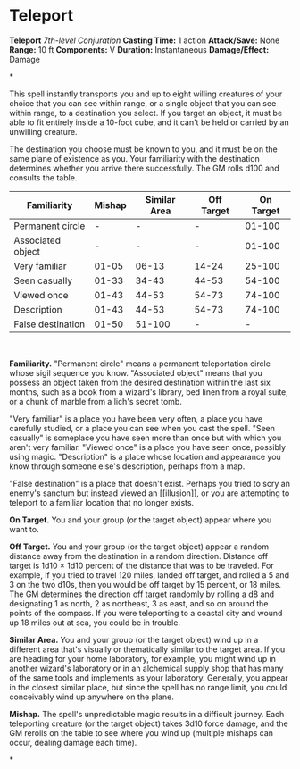 # Teleport

**Teleport**
_7th-level Conjuration_
**Casting Time:** 1 action
**Attack/Save:** None
**Range:** 10 ft
**Components:** V
**Duration:** Instantaneous
**Damage/Effect:** Damage

*<p>This spell instantly transports you and up to eight willing creatures of your choice that you can see within range, or a single object that you can see within range, to a destination you select. If you target an object, it must be able to fit entirely inside a 10-foot cube, and it can't be held or carried by an unwilling creature.

The destination you choose must be known to you, and it must be on the same plane of existence as you. Your familiarity with the destination determines whether you arrive there successfully. The GM rolls d100 and consults the table.</p>
<table>
<thead>
<tr>
<th>Familiarity</th>
<th>Mishap</th>
<th>Similar Area</th>
<th>Off Target</th>
<th>On Target</th>
</tr>
</thead>
<tbody>
<tr>
<td>Permanent circle</td>
<td>-</td>
<td>-</td>
<td>-</td>
<td>01-100</td>
</tr>
<tr>
<td>Associated object</td>
<td>-</td>
<td>-</td>
<td>-</td>
<td>01-100</td>
</tr>
<tr>
<td>Very familiar</td>
<td>01-05</td>
<td>06-13</td>
<td>14-24</td>
<td>25-100</td>
</tr>
<tr>
<td>Seen casually</td>
<td>01-33</td>
<td>34-43</td>
<td>44-53</td>
<td>54-100</td>
</tr>
<tr>
<td>Viewed once</td>
<td>01-43</td>
<td>44-53</td>
<td>54-73</td>
<td>74-100</td>
</tr>
<tr>
<td>Description</td>
<td>01-43</td>
<td>44-53</td>
<td>54-73</td>
<td>74-100</td>
</tr>
<tr>
<td>False destination</td>
<td>01-50</td>
<td>51-100</td>
<td>-</td>
<td>-</td>
</tr>
</tbody>
</table>
<p> 

**Familiarity.** "Permanent circle" means a permanent teleportation circle whose sigil sequence you know. "Associated object" means that you possess an object taken from the desired destination within the last six months, such as a book from a wizard's library, bed linen from a royal suite, or a chunk of marble from a lich's secret tomb.

"Very familiar" is a place you have been very often, a place you have carefully studied, or a place you can see when you cast the spell. "Seen casually" is someplace you have seen more than once but with which you aren't very familiar. "Viewed once" is a place you have seen once, possibly using magic. "Description" is a place whose location and appearance you know through someone else's description, perhaps from a map.

"False destination" is a place that doesn't exist. Perhaps you tried to scry an enemy's sanctum but instead viewed an [[illusion]], or you are attempting to teleport to a familiar location that no longer exists.

**On Target.** You and your group (or the target object) appear where you want to.

**Off Target.** You and your group (or the target object) appear a random distance away from the destination in a random direction. Distance off target is 1d10 × 1d10 percent of the distance that was to be traveled. For example, if you tried to travel 120 miles, landed off target, and rolled a 5 and 3 on the two d10s, then you would be off target by 15 percent, or 18 miles. The GM determines the direction off target randomly by rolling a d8 and designating 1 as north, 2 as northeast, 3 as east, and so on around the points of the compass. If you were teleporting to a coastal city and wound up 18 miles out at sea, you could be in trouble.

**Similar Area.** You and your group (or the target object) wind up in a different area that's visually or thematically similar to the target area. If you are heading for your home laboratory, for example, you might wind up in another wizard's laboratory or in an alchemical supply shop that has many of the same tools and implements as your laboratory. Generally, you appear in the closest similar place, but since the spell has no range limit, you could conceivably wind up anywhere on the plane.

**Mishap.** The spell's unpredictable magic results in a difficult journey. Each teleporting creature (or the target object) takes 3d10 force damage, and the GM rerolls on the table to see where you wind up (multiple mishaps can occur, dealing damage each time).</p>*